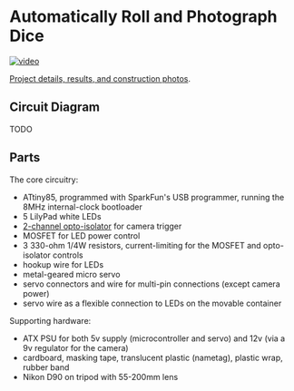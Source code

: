 # Automatically Roll and Photograph Dice

[![video](http://img.youtube.com/vi/UdA5ydENTHY/0.jpg)](https://www.youtube.com/watch?v=UdA5ydENTHY)

[Project details, results, and construction photos](TODO).

## Circuit Diagram

TODO

## Parts

The core circuitry:

* ATtiny85, programmed with SparkFun's USB programmer, running the 8MHz internal-clock bootloader
* 5 LilyPad white LEDs
* [2-channel opto-isolator](TODO) for camera trigger
* MOSFET for LED power control
* 3 330-ohm 1/4W resistors, current-limiting for the MOSFET and opto-isolator controls
* hookup wire for LEDs
* metal-geared micro servo
* servo connectors and wire for multi-pin connections (except camera power)
* servo wire as a flexible connection to LEDs on the movable container

Supporting hardware:

* ATX PSU for both 5v supply (microcontroller and servo) and 12v (via a 9v regulator for the camera)
* cardboard, masking tape, translucent plastic (nametag), plastic wrap, rubber band
* Nikon D90 on tripod with 55-200mm lens
